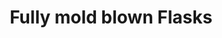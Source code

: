 ---
label: 
title: "Fully mold blown Flasks"
order: 1020
layout: table-of-contents
presentation: grid
outputs: [ html ]
---